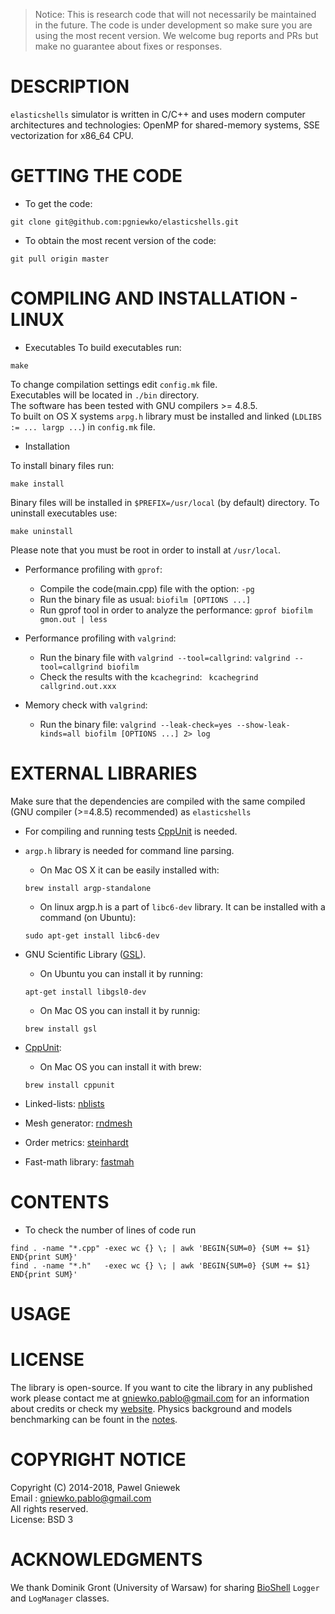 >Notice: This is research code that will not necessarily be maintained in the future.
>The code is under development so make sure you are using the most recent version.
>We welcome bug reports and PRs but make no guarantee about fixes or responses.

DESCRIPTION
==================================================
```elasticshells``` simulator is written in C/C++ and uses modern computer
architectures and technologies: OpenMP for shared-memory systems, 
SSE vectorization for x86_64 CPU.

GETTING THE CODE
==================================================
* To get the code:
```
git clone git@github.com:pgniewko/elasticshells.git
```

* To obtain the most recent version of the code:
```
git pull origin master
```

COMPILING AND INSTALLATION - LINUX
==================================================

* Executables
To build executables run:
```
make
```
To change compilation settings edit `config.mk` file.  
Executables will be located in `./bin` directory.  
The software has been tested with GNU compilers >= 4.8.5.    
To built on OS X systems `arpg.h` library must be installed and linked (`LDLIBS   := ... largp ...`) in `config.mk` file.

* Installation

To install binary files run:
```
make install
```

Binary files will be installed in `$PREFIX=/usr/local` (by default) directory.
To uninstall executables use:
```
make uninstall
```
Please note that you must be root in order to install at `/usr/local`.

* Performance profiling with `gprof`:
    + Compile the code(main.cpp) file with the option: 
        `-pg`
    + Run the binary file as usual: 
        `biofilm [OPTIONS ...]`
    + Run gprof tool in order to analyze the performance:
        `gprof biofilm gmon.out | less`

* Performance profiling with `valgrind`:
    + Run the binary file with `valgrind --tool=callgrind`:
        `valgrind --tool=callgrind biofilm`
    + Check the results with the `kcachegrind`:
        ` kcachegrind callgrind.out.xxx`

* Memory check with `valgrind`:
    + Run the binary file:
        `valgrind --leak-check=yes --show-leak-kinds=all biofilm [OPTIONS ...] 2> log`

EXTERNAL LIBRARIES
================
Make sure that the dependencies are compiled with the same compiled (GNU compiler (>=4.8.5) recommended) as `elasticshells` 

* For compiling and running tests [CppUnit](sourceforge.net/projects/cppunit) is needed.

* ```argp.h``` library is needed for command line parsing. 
  * On Mac OS X it can be easily installed with:
  ```
  brew install argp-standalone
  ```

  * On linux argp.h is a part of ```libc6-dev``` library. It can be installed with a command (on Ubuntu):
  ```
  sudo apt-get install libc6-dev
  ```

* GNU Scientific Library ([GSL](http://www.gnu.org/software/gsl/)).
  * On Ubuntu you can install it by running:
  ```
  apt-get install libgsl0-dev
  ```
  * On Mac OS you can install it by runnig:
  ```
  brew install gsl
  ```

* [CppUnit](http://cppunit.sourceforge.net/doc/cvs/index.html):
  * On Mac OS you can install it with brew:
  ```
  brew install cppunit
  ```

* Linked-lists: [nblists](https://github.com/pgniewko/nblists)
* Mesh generator: [rndmesh](https://github.com/pgniewko/rndmesh)
* Order metrics: [steinhardt](https://github.com/pgniewko/steinhardt)
* Fast-math library: [fastmah](https://github.com/pgniewko/fastmath)

CONTENTS
========

* To check the number of lines of code run
```
find . -name "*.cpp" -exec wc {} \; | awk 'BEGIN{SUM=0} {SUM += $1} END{print SUM}'
find . -name "*.h"   -exec wc {} \; | awk 'BEGIN{SUM=0} {SUM += $1} END{print SUM}'
```


USAGE
=====


LICENSE
=======
The library is open-source. If you want to cite the library in any published work please contact me at gniewko.pablo@gmail.com 
for an information about credits or check my [website](http://meetpg.pl). Physics background and models benchmarking can be fount in the [notes](http://meetpg.pl/notes.html).

COPYRIGHT NOTICE
================
Copyright (C) 2014-2018,  Pawel Gniewek  
Email  : gniewko.pablo@gmail.com  
All rights reserved.  
License: BSD 3  

ACKNOWLEDGMENTS
===============
We thank Dominik Gront (University of Warsaw) for sharing [BioShell](http://bioshell.pl/) `Logger` and
`LogManager` classes.
